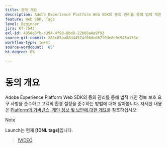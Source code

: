 ```yaml
---
title: 동의 개요
description: Adobe Experience Platform Web SDK의 동의 관리를 통해 법적 개인 정보 보호 요구 사항을 준수하고 고객의 환경 설정을 준수하는 방법에 대해 알아봅니다.
feature: Web SDK, Tags
level: Beginner
jira: KT-7543
exl-id: 485de3fb-c394-4f98-8bd8-22b88a4a9f93
source-git-commit: 286c85aa88d44574f00ded67f0de8e0c945a153e
workflow-type: tm+mt
source-wordcount: '65'
ht-degree: 0%

---
```


# 동의 개요

Adobe Experience Platform Web SDK의 동의 관리를 통해 법적 개인 정보 보호 요구 사항을 준수하고 고객의 환경 설정을 준수하는 방법에 대해 알아봅니다. 자세한 내용은 [Platform의 거버넌스, 개인 정보 및 보안에 대한 개요](https://experienceleague.adobe.com/docs/experience-platform/landing/governance-privacy-security/overview.html?lang=en#consent)를 참조하십시오.

>[!NOTE]
>
> Launch는 현재 **[!DNL tags]**&#x200B;입니다.

>[!VIDEO](https://video.tv.adobe.com/v/332693/?learn=on&enablevpops)

